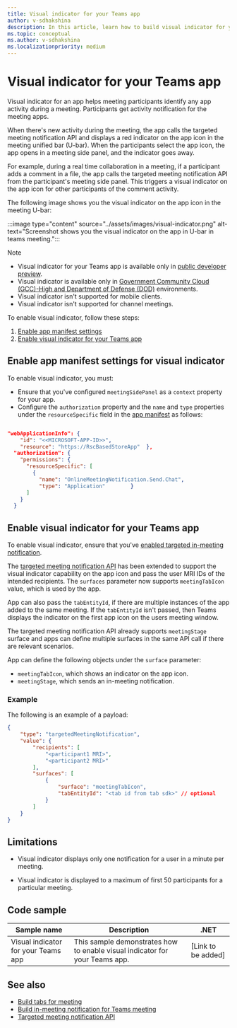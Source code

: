 ```yaml
---
title: Visual indicator for your Teams app
author: v-sdhakshina
description: In this article, learn how to build visual indicator for your Microsoft Teams app in meeting.
ms.topic: conceptual
ms.author: v-sdhakshina
ms.localizationpriority: medium
---
```


# Visual indicator for your Teams app

Visual indicator for an app helps meeting participants identify any app activity during a meeting. Participants get activity notification for the meeting apps.

When there's new activity during the meeting, the app calls the targeted meeting notification API and displays a red indicator on the app icon in the meeting unified bar (U-bar). When the participants select the app icon, the app opens in a meeting side panel, and the indicator goes away.

For example, during a real time collaboration in a meeting, if a participant adds a comment in a file, the app calls the targeted meeting notification API from the participant's meeting side panel. This triggers a visual indicator on the app icon for other participants of the comment activity.

The following image shows you the visual indicator on the app icon in the meeting U-bar:

:::image type="content" source="../assets/images/visual-indicator.png" alt-text="Screenshot shows you the visual indicator on the app in U-bar in teams meeting.":::

> [!NOTE]
>
> * Visual indicator for your Teams app is available only in [public developer preview](~/resources/dev-preview/developer-preview-intro.md).
> * Visual indicator is available only in [Government Community Cloud (GCC)-High and Department of Defense (DOD)](~/concepts/app-fundamentals-overview.md#government-community-cloud) environments.
> * Visual indicator isn't supported for mobile clients.
> * Visual indicator isn't supported for channel meetings.

To enable visual indicator, follow these steps:

1. [Enable app manifest settings](#enable-app-manifest-settings-for-visual-indicator)
1. [Enable visual indicator for your Teams app](#enable-visual-indicator-for-your-teams-app)

## Enable app manifest settings for visual indicator

To enable visual indicator, you must:

* Ensure that you've configured `meetingSidePanel` as a `context` property for your app.
* Configure the `authorization` property and the `name` and `type` properties under the `resourceSpecific` field in the [app manifest](../resources/schema/manifest-schema.md#authorization) as follows:

```json

"webApplicationInfo": {
    "id": "<<MICROSOFT-APP-ID>>",
    "resource": "https://RscBasedStoreApp"  },
  "authorization": {
    "permissions": {
      "resourceSpecific": [
        {
          "name": "OnlineMeetingNotification.Send.Chat",
          "type": "Application"        }
      ]
    }
  }
```

## Enable visual indicator for your Teams app

To enable visual indicator, ensure that you've [enabled targeted in-meeting notification](in-meeting-notification-for-meeting.md#enable-targeted-in-meeting-notification).

The [targeted meeting notification API](in-meeting-notification-for-meeting.md#enable-targeted-in-meeting-notification) has been extended to support the visual indicator capability on the app icon and pass the user MRI IDs of the intended recipients. The `surfaces` parameter now supports `meetingTabIcon` value, which is used by the app.

App can also pass the `tabEntityId`, if there are multiple instances of the app added to the same meeting. If the `tabEntityId` isn't passed, then Teams displays the indicator on the first app icon on the users meeting window.

The targeted meeting notification API already supports `meetingStage` surface and apps can define multiple surfaces in the same API call if there are relevant scenarios.

App can define the following objects under the `surface` parameter:

* `meetingTabIcon`, which shows an indicator on the app icon.
* `meetingStage`, which sends an in-meeting notification.

### Example

The following is an example of a payload:

```json
{
    "type": "targetedMeetingNotification",
    "value": {
        "recipients": [
            "<participant1 MRI>",
            "<participant2 MRI>" 
        ],
        "surfaces": [
            {
                "surface": "meetingTabIcon",
                "tabEntityId": "<tab id from tab sdk>" // optional           
            }
        ]
    }
}

```

## Limitations

* Visual indicator displays only one notification for a user in a minute per meeting.

* Visual indicator is displayed to a maximum of first 50 participants for a particular meeting.

## Code sample

|Sample name | Description | .NET |
|----------------|-----------------|--------------|
| Visual indicator for your Teams app | This sample demonstrates how to enable visual indicator for your Teams app. | [Link to be added] |

## See also

* [Build tabs for meeting](build-tabs-for-meeting.md)
* [Build in-meeting notification for Teams meeting](in-meeting-notification-for-meeting.md)
* [Targeted meeting notification API](meeting-apps-apis.md#targeted-meeting-notification-and-visual-indicator-api)
